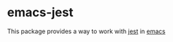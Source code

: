 # emacs-jest

This package provides a way to work with [jest](https://jestjs.io/) in [emacs](https://www.gnu.org/software/emacs/)
